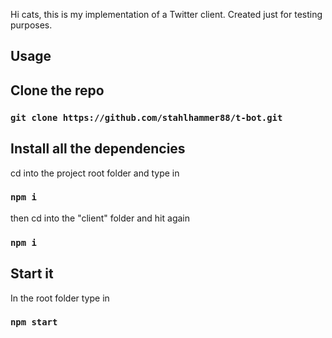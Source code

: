 Hi cats, this is my implementation of a Twitter client. Created just for testing purposes.

## Usage

## Clone the repo

### `git clone https://github.com/stahlhammer88/t-bot.git`

## Install all the dependencies
cd into the project root folder and type in

### `npm i`

then cd into the "client" folder and hit again

### `npm i`

## Start it

In the root folder type in

### `npm start`